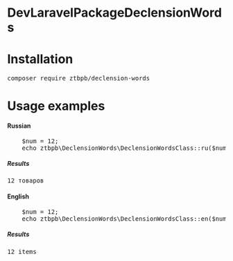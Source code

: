 # DevLaravelPackageDeclensionWords
<h1>Installation</h1>

<pre>
composer require ztbpb/declension-words
</pre>

<h1>Usage examples</h1>
<h4>Russian</h4>
<pre>
    $num = 12;
    echo ztbpb\DeclensionWords\DeclensionWordsClass::ru($num, 'товар', 'товара', 'товаров') . PHP_EOL;
</pre>

<h5>Results</h5>
<pre>
12 товаров
</pre>

<h4>English</h4>
<pre>
    $num = 12;
    echo ztbpb\DeclensionWords\DeclensionWordsClass::en($num, 'item', 'items') . PHP_EOL;
</pre>

<h5>Results</h5>
<pre>
12 items
</pre>
